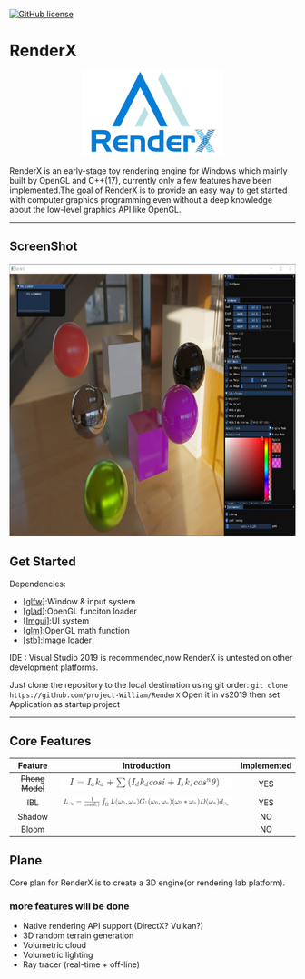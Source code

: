 [![GitHub license](https://img.shields.io/badge/license-MIT-blue.svg)](https://raw.githubusercontent.com/mortennobel/SimpleRenderEngine/master/LICENSE)
# RenderX

<div align=center><img src="https://github.com/project-William/RenderX/blob/master/Logo/Logo.png" width= "250" height="150"></div>


RenderX is an early-stage toy rendering engine for Windows which mainly built by OpenGL and C++(17), currently only a few features have been implemented.The goal of RenderX is to provide an easy way to get started with computer graphics programming even without a deep knowledge about the low-level graphics API like OpenGL.

----

## ScreenShot

<div align=center><img src="https://github.com/project-William/RenderX/blob/master/Gallery/Screen.jpg" width= "800" height="480"></div>

## Get Started
Dependencies:
 + [[glfw]](https://github.com/glfw/glfw):Window & input system
 + [[glad]](https://github.com/Dav1dde/glad):OpenGL funciton loader
 + [[Imgui]](https://github.com/ocornut/imgui):UI system
 + [[glm]](https://github.com/Groovounet/glm-deprecated):OpenGL math function
 + [[stb]](https://github.com/nothings/stb):Image loader

IDE : Visual Studio 2019 is recommended,now RenderX is untested on other development platforms.


Just clone the repository to the local destination using git order:
`git clone https://github.com/project-William/RenderX`
Open it in vs2019 then set Application as startup project

 ----

 ## Core Features


 Feature    | Introduction    |Implemented
 :---------:|:---------:|:-----------:
 ~~Phong Model~~|<div align=center><img src="https://github.com/project-William/RenderX/blob/master/Gallery/phong.png"></div>|YES
 IBL        |<div align=center><img src="https://github.com/project-William/RenderX/blob/master/Gallery/IBL.png"></div>|YES
 Shadow     |           |NO
 Bloom      |           |NO


## Plane

Core plan for RenderX is to create a 3D engine(or rendering lab platform).

### more features will be done
- Native rendering API support (DirectX? Vulkan?)
- 3D random terrain generation
- Volumetric cloud
- Volumetric lighting
- Ray tracer (real-time + off-line)








